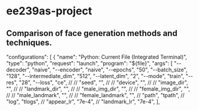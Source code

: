 # ee239as-project

## Comparison of face generation methods and techniques.


"configurations": [
        {
            "name": "Python: Current File (Integrated Terminal)",
            "type": "python",
            "request": "launch",
            "program": "${file}",
            "args": [
                "--decoder", "naive",
                "--encoder", "naive",
                "--epochs", "50",
                "--batch_size", "128",
                "--intermediate_dim", "512",
                "--latent_dim", "2",
                "--mode", "train",
                "--res", "28",
                "--loss", "ce",
                // // "seed", "",
                // // "device", "",
                // // "image_dir", "",
                // // "landmark_dir", "",
                // // "male_img_dir", "",
                // // "female_img_dir", "",
                // // "male_landmark", "",
                // // "female_landmark", "",
                // "path", "tpath",
                // "log", "tlogs",
                // "appear_lr", "7e-4",
                // "landmark_lr", "7e-4",
            ],


